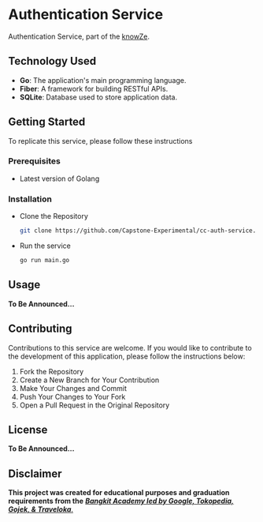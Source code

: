 # Authentication Service

Authentication Service, part of the [knowZe](https://github.com/Capstone-Experimental/cc-knowze-semi-monolith).

## Technology Used

- **Go**: The application's main programming language.
- **Fiber**: A framework for building RESTful APIs.
- **SQLite**: Database used to store application data.

## Getting Started

To replicate this service, please follow these instructions

### Prerequisites

* Latest version of Golang

### Installation
- Clone the Repository
    
    ```sh
    git clone https://github.com/Capstone-Experimental/cc-auth-service.git
    ```
- Run the service
    
    ```sh
    go run main.go
    ```

## Usage

**To Be Announced...**

## Contributing

Contributions to this service are welcome. If you would like to contribute to the development of this application, please follow the instructions below:

1. Fork the Repository
2. Create a New Branch for Your Contribution
3. Make Your Changes and Commit
4. Push Your Changes to Your Fork
5. Open a Pull Request in the Original Repository

## License

**To Be Announced...**

## Disclaimer
**This project was created for educational purposes and graduation requirements from the** [**_Bangkit Academy led by Google, Tokopedia, Gojek, & Traveloka_**.](https://www.linkedin.com/company/bangkit-academy/mycompany/)

